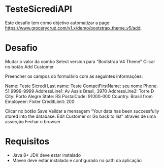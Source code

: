 # TesteSicrediAPI

Este desafio tem como objetivo automatizar a page https://www.grocerycrud.com/v1.x/demo/bootstrap_theme_v5/add.

# Desafio

Mudar o valor da combo Select version para “Bootstrap V4 Theme”
Clicar no botão Add Customer

Preencher os campos do formulário com as seguintes informações:

Name: Teste Sicredi
Last name: Teste
ContactFirstName: seu nome
Phone: 51 9999-9999
AddressLine1: Av Assis Brasil, 3970
AddressLine2: Torre D
City: Porto Alegre
State: RS
PostalCode: 91000-000
Country: Brasil
from Employeer: Fixter
CreditLimit: 200

Clicar no botão Save
Validar a mensagem “Your data has been successfully stored into the database. Edit Customer or Go back to list” através de uma asserção
Fechar o browser

# Requisitos

- Java 8+ JDK deve estar instalado
- Maven deve estar instalado e configurado no path da aplicação
